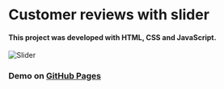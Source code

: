 # Customer reviews with slider

#### This project was developed with HTML, CSS and JavaScript.

![Slider](https://i.imgur.com/3YLAuTp.png)

### Demo on [GitHub Pages](https://dihnauer.github.io/customer-review-slider/)
